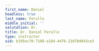 ```yaml
---
first_name: Daniel
headless: true
last_name: Ferullo
middle_initial: ''
salutation: Dr.
title: Dr. Daniel Ferullo
type: instructor
uid: b195ec70-7188-a184-4476-21070d043ce3
---
```

